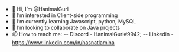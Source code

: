 - 👋 Hi, I’m @HanimalGurl
- 👀 I’m interested in Client-side programming
- 🌱 I’m currently learning Javascript, python, MySQL
- 💞️ I’m looking to collaborate on Java projects
- 📫 How to reach me: 
--        	      Discord - HanimalGurl#9942;
--                    Linkedin - https://www.linkedin.com/in/hasnatlamina

<!---
HanimalGurl/HanimalGurl is a ✨ special ✨ repository because its `README.md` (this file) appears on your GitHub profile.
You can click the Preview link to take a look at your changes.
--->

